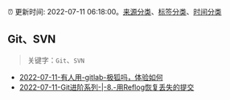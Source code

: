 :alarm_clock: 更新时间: 2022-07-11 06:18:00。[来源分类](../README.md)、[标签分类](../TAGS.md)、[时间分类](../TIMELINE.md)

## Git、SVN


> 关键字：`Git`、`SVN`



- [2022-07-11-有人用-gitlab-极狐吗，体验如何](https://www.v2ex.com/t/865398) 
- [2022-07-11-Git进阶系列-|-8.-用Reflog恢复丢失的提交](https://toutiao.io/k/ervoklc) 
